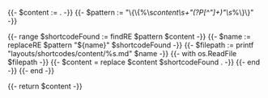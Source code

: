 {{- $content := . -}}
{{- $pattern := "\\{\\{%\\s*content\\s+\"(?P<name>[^\"]+)\"\\s*%\\}\\}" -}}

{{- range $shortcodeFound := findRE $pattern $content -}}
    {{- $name := replaceRE $pattern "${name}" $shortcodeFound -}}
    {{- $filepath := printf "layouts/shortcodes/content/%s.md" $name -}}
    {{- with os.ReadFile $filepath -}}
        {{- $content = replace $content $shortcodeFound . -}}
    {{- end -}}
{{- end -}}

{{- return $content -}}

